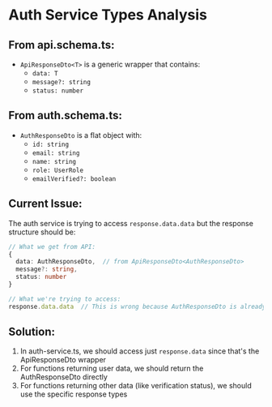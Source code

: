 # Auth Service Types Analysis

## From api.schema.ts:
- `ApiResponseDto<T>` is a generic wrapper that contains:
  - `data: T`
  - `message?: string`
  - `status: number`

## From auth.schema.ts:
- `AuthResponseDto` is a flat object with:
  - `id: string`
  - `email: string`
  - `name: string`
  - `role: UserRole`
  - `emailVerified?: boolean`

## Current Issue:
The auth service is trying to access `response.data.data` but the response structure should be:
```typescript
// What we get from API:
{
  data: AuthResponseDto,  // from ApiResponseDto<AuthResponseDto>
  message?: string,
  status: number
}

// What we're trying to access:
response.data.data  // This is wrong because AuthResponseDto is already the data
```

## Solution:
1. In auth-service.ts, we should access just `response.data` since that's the ApiResponseDto wrapper
2. For functions returning user data, we should return the AuthResponseDto directly
3. For functions returning other data (like verification status), we should use the specific response types 